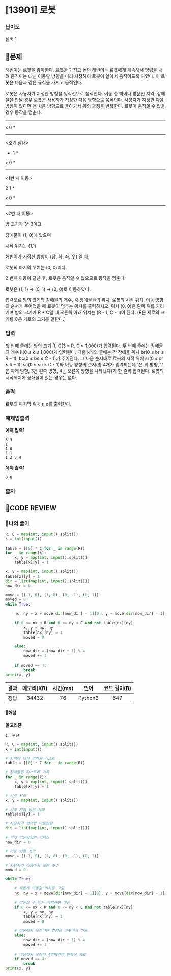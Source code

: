 # [13901] 로봇

### **난이도**
실버 1
## **📝문제**
해빈이는 로봇을 좋아한다. 로봇을 가지고 놀던 해빈이는 로봇에게 계속해서 명령을 내려 움직이는 대신 이동할 방향을 미리 지정하여 로봇이 알아서 움직이도록 하였다.  이 로봇은 다음과 같은 규칙을 가지고 움직인다.

로봇은 사용자가 지정한 방향을 일직선으로 움직인다.
이동 중 벽이나 방문한 지역, 장애물을 만날 경우 로봇은 사용자가 지정한 다음 방향으로 움직인다.
사용자가 지정한 다음 방향이 없다면 맨 처음 방향으로 돌아가서 위의 과정을 반복한다.
로봇이 움직일 수 없을 경우 동작을 멈춘다. 
* * *

x 0 *

* * *

<초기 상태>

* 1 *

x 0 *

* * *

<1번 째 이동>

2 1 *

x 0 *

* * *

<2번 째 이동>

방 크기가 3* 3이고

장애물이 (1, 0)에 있으며

시작 위치는 (1,1)

해빈이가 지정한 방향이 (상, 하, 좌, 우) 일 때,

로봇의 마지막 위치는 (0, 0)이다.

2 번째 이동이 끝난 후, 로봇은 움직일 수 없으므로 동작을 멈춘다.

로봇은 (1, 1) → (0, 1) → (0, 0)로 이동하였다.

입력으로 방의 크기와 장애물의 개수, 각 장애물들의 위치, 로봇의 시작 위치, 이동 방향의 순서가 주어졌을 때 로봇이 멈추는 위치를 출력하시오. 위치 (0, 0)은 왼쪽 위를 가리키며 방의 크기가 R * C일 때 오른쪽 아래 위치는 (R - 1, C - 1)이 된다. (R은 세로의 크기를 C은 가로의 크기를 말한다.)
### **입력**
첫 번째 줄에는 방의 크기 R, C(3 ≤ R, C ≤ 1,000)가 입력된다. 두 번째 줄에는 장애물의 개수 k(0 ≤ k ≤ 1,000)가 입력된다. 다음 k개의 줄에는 각 장애물 위치 br(0 ≤ br ≤ R – 1), bc(0 ≤ bc ≤ C - 1)가 주어진다. 그 다음 순서대로 로봇의 시작 위치 sr(0 ≤ sr ≤ R – 1), sc(0 ≤ sc ≤ C - 1)와 이동 방향의 순서(총 4개가 입력되는데 1은 위 방향, 2은 아래 방향, 3은 왼쪽 방향, 4는 오른쪽 방향을 나타낸다)가 한 줄씩 입력된다. 로봇의 시작위치에 장애물이 있는 경우는 없다.
### **출력**
로봇의 마지막 위치 r, c를 출력한다.
### **예제입출력**

**예제 입력1**

```
3 3
1
1 0
1 1
1 2 3 4
```

**예제 출력1**

```
0 0
```

### **출처**

## **🧐CODE REVIEW**

### **🧾나의 풀이**

```python
R, C = map(int, input().split())
k = int(input())

table = [[0] * C for _ in range(R)]
for _ in range(k):
    x, y = map(int, input().split())
    table[x][y] = 1

x, y = map(int, input().split())
table[x][y] = 1
dir = list(map(int, input().split()))
now_dir = 0

move = [(-1, 0), (1, 0), (0, -1), (0, 1)]
moved = 0
while True:

    nx, ny = x + move[dir[now_dir] - 1][0], y + move[dir[now_dir] - 1][1]
    
    if 0 <= nx < R and 0 <= ny < C and not table[nx][ny]:
        x, y = nx, ny
        table[nx][ny] = 1
        moved = 0

    else:
        now_dir = (now_dir + 1) % 4
        moved += 1
    
    if moved == 4:
        break
print(x, y)
```

결과	| 메모리(KB) |	시간(ms) |	언어 |	코드 길이(B)
:----:|:-----:|:-----:|:-----:|:--------:
정답|34432|76|Python3|647
#### **📝해설**

**알고리즘**
```
1. 구현
```

```python
R, C = map(int, input().split())
k = int(input())

# 지역에 대한 이차원 리스트
table = [[0] * C for _ in range(R)]

# 장애물을 리스트에 기록
for _ in range(k):
    x, y = map(int, input().split())
    table[x][y] = 1

# 시작 지점
x, y = map(int, input().split())

# 시작 지점 방문 처리
table[x][y] = 1

# 사용자가 정의한 이동방향
dir = list(map(int, input().split()))

# 현재 이동방향의 인덱스
now_dir = 0

# 이동 방향 정의
move = [(-1, 0), (1, 0), (0, -1), (0, 1)]

# 사용자가 이동하지 못한 횟수
moved = 0

while True:

    # 새롭게 이동할 위치를 구함
    nx, ny = x + move[dir[now_dir] - 1][0], y + move[dir[now_dir] - 1][1]
    
    # 이동할 수 있는 위치라면 이동
    if 0 <= nx < R and 0 <= ny < C and not table[nx][ny]:
        x, y = nx, ny
        table[nx][ny] = 1
        moved = 0

    # 이동하지 못한다면 방향을 바꾸어서 이동
    else:
        now_dir = (now_dir + 1) % 4
        moved += 1
    
    # 이동하지 못한지 4번째라면 반복문 종료
    if moved == 4:
        break
print(x, y)
```